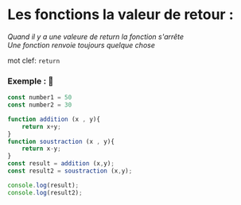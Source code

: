 # Les fonctions la valeur de retour :

_Quand il y a une valeure de return la fonction s'arrête_<br>
_Une fonction renvoie toujours quelque chose_

mot clef: `return`

### Exemple : :speech_balloon:

````js
const number1 = 50
const number2 = 30

function addition (x , y){
    return x+y;
}
function soustraction (x , y){
    return x-y;
}
const result = addition (x,y);
const result2 = soustraction (x,y);

console.log(result);
console.log(result2);
````